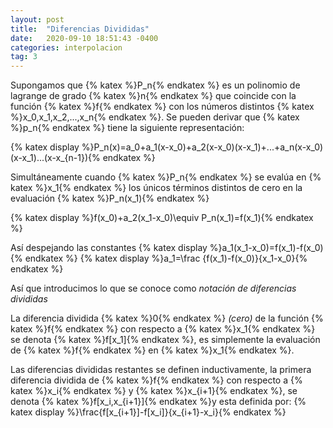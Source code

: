 ```yaml
---
layout: post
title:  "Diferencias Divididas"
date:   2020-09-10 18:51:43 -0400
categories: interpolacion
tag: 3
---
```



Supongamos que {% katex %}P_n{% endkatex %} es un polinomio de lagrange de grado {% katex %}n{% endkatex %} que coincide con la función {% katex %}f{% endkatex %} con los números distintos {% katex %}x_0,x_1,x_2,...,x_n{% endkatex %}. Se pueden derivar que {% katex %}p_n{% endkatex %} tiene la siguiente representación: 

{% katex display %}P_n(x)=a_0+a_1(x-x_0)+a_2(x-x_0)(x-x_1)+...+a_n(x-x_0)(x-x_1)...(x-x_{n-1}){% endkatex %}

Simultáneamente cuando {% katex %}P_n{% endkatex %} se evalúa en {% katex %}x_1{% endkatex %} los únicos términos distintos de cero en la evaluación {% katex %}P_n(x_1){% endkatex %}

{% katex display %}f(x_0)+a_2(x_1-x_0)\equiv P_n(x_1)=f(x_1){% endkatex %}

Así despejando las constantes
{% katex display %}a_1(x_1-x_0)=f(x_1)-f(x_0){% endkatex %}
{% katex display %}a_1=\frac {f(x_1)-f(x_0)}{x_1-x_0}{% endkatex %}

Así que introducimos lo que se conoce como *notación de diferencias divididas*

La diferencia dividida {% katex %}0{% endkatex %} *(cero)* de la función {% katex %}f{% endkatex %} con respecto a {% katex %}x_1{% endkatex %} se denota {% katex %}f[x_1]{% endkatex %}, es simplemente la evaluación de {% katex %}f{% endkatex %} en {% katex %}x_1{% endkatex %}.

Las diferencias divididas restantes se definen inductivamente, la primera diferencia dividida de {% katex %}f{% endkatex %} con respecto a {% katex %}x_i{% endkatex %} y {% katex %}x_{i+1}{% endkatex %}, se denota {% katex %}f[x_i,x_{i+1}]{% endkatex %}y esta definida por:
{% katex display %}\frac{f[x_{i+1}]-f[x_i]}{x_{i+1}-x_i}{% endkatex %}
